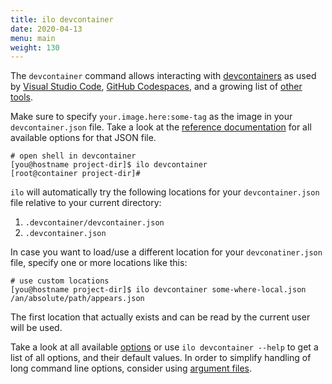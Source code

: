 ```yaml
---
title: ilo devcontainer
date: 2020-04-13
menu: main
weight: 130
---
```


The `devcontainer` command allows interacting with [devcontainers](https://containers.dev/) as used by [Visual Studio Code](https://code.visualstudio.com/), [GitHub Codespaces](https://docs.github.com/en/codespaces/overview), and a growing list of [other tools](https://containers.dev/supporting).

Make sure to specify `your.image.here:some-tag` as the image in your `devcontainer.json` file. Take a look at the [reference documentation](https://containers.dev/implementors/json_reference/) for all available options for that JSON file.

```console
# open shell in devcontainer
[you@hostname project-dir]$ ilo devcontainer
[root@container project-dir]#
```

`ilo` will automatically try the following locations for your `devcontainer.json` file relative to your current directory:

1. `.devcontainer/devcontainer.json`
2. `.devcontainer.json`

In case you want to load/use a different location for your `devconatiner.json` file, specify one or more locations like this:

```console
# use custom locations
[you@hostname project-dir]$ ilo devcontainer some-where-local.json /an/absolute/path/appears.json
```

The first location that actually exists and can be read by the current user will be used.

Take a look at all available [options](./options) or use `ilo devcontainer --help` to get a list of all options, and their default values. In order to simplify handling of long command line options, consider using [argument files](../usage/argument-files).

